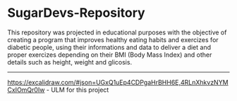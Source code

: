 # SugarDevs-Repository

This repository was projected in educational purposes with the objective of creating a program that improves healthy eating habits and exercizes for diabetic people, using their informations and data to deliver a diet and proper exercizes depending on their BMI (Body Mass Index) and other details such as height, weight and glicosis.
________________________________________________________________________________________________

https://excalidraw.com/#json=UGxQ1uEp4CDPgaHrBHH6E,4RLnXhkvzNYMCxIOmQr0Iw - ULM for this project